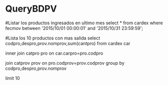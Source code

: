 # QueryBDPV
#Listar los productos ingresados en ultimo mes
select * from cardex where fecmov between '2015/10/01 00:00:01' and '2015/10/31 23:59:59';

#Lista los 10 productos con mas salida
select codpro,despro,prov.nomprov,sum(cantpro) from cardex car

inner join catpro pro on
car.carpro=pro.codpro


join catprov prov on 
pro.codprov=prov.codprov
group by codpro,despro,prov.nomprov

limit 10 
